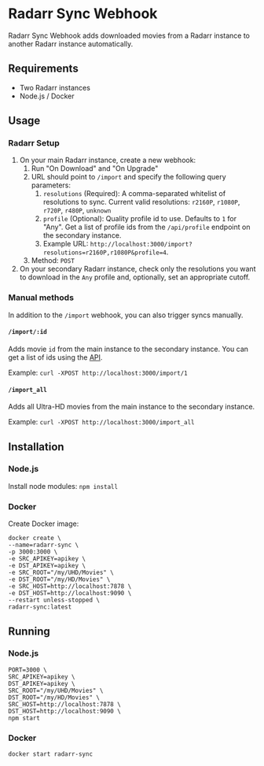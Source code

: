 # Radarr Sync Webhook

Radarr Sync Webhook adds downloaded movies from a Radarr instance to another Radarr instance automatically.

## Requirements

- Two Radarr instances
- Node.js / Docker

## Usage

### Radarr Setup

1. On your main Radarr instance, create a new webhook:
    1. Run "On Download" and "On Upgrade"
    1. URL should point to `/import` and specify the following query parameters:
        1. `resolutions` (Required): A comma-separated whitelist of resolutions to sync. 
        Current valid resolutions: `r2160P`, `r1080P`, `r720P`, `r480P`, `unknown`  
        1. `profile` (Optional): Quality profile id to use. Defaults to `1` for "Any". Get a list of profile ids from the `/api/profile` endpoint on the secondary instance.
        1. Example URL: `http://localhost:3000/import?resolutions=r2160P,r1080P&profile=4`. 
    1. Method: `POST`
1. On your secondary Radarr instance, check only the resolutions you want to download in the `Any` profile and, optionally, set an appropriate cutoff.

### Manual methods

In addition to the `/import` webhook, you can also trigger syncs manually.

#### `/import/:id`

Adds movie `id` from the main instance to the secondary instance. You can get a list of ids using the [API](https://github.com/Radarr/Radarr/wiki/API:Movie#get).

Example: `curl -XPOST http://localhost:3000/import/1`

#### `/import_all` 

Adds all Ultra-HD movies from the main instance to the secondary instance.

Example: `curl -XPOST http://localhost:3000/import_all`

## Installation

### Node.js

Install node modules: `npm install`

### Docker

Create Docker image:
```
docker create \
--name=radarr-sync \
-p 3000:3000 \
-e SRC_APIKEY=apikey \
-e DST_APIKEY=apikey \
-e SRC_ROOT="/my/UHD/Movies" \
-e DST_ROOT="/my/HD/Movies" \
-e SRC_HOST=http://localhost:7878 \
-e DST_HOST=http://localhost:9090 \
--restart unless-stopped \
radarr-sync:latest
```

## Running

### Node.js

```
PORT=3000 \
SRC_APIKEY=apikey \
DST_APIKEY=apikey \
SRC_ROOT="/my/UHD/Movies" \
DST_ROOT="/my/HD/Movies" \
SRC_HOST=http://localhost:7878 \
DST_HOST=http://localhost:9090 \
npm start
```

### Docker

```
docker start radarr-sync
```
